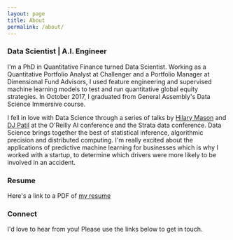```yaml
---
layout: page
title: About
permalink: /about/
---
```


### Data Scientist | A.I. Engineer
I'm a PhD in Quantitative Finance turned Data Scientist. Working as a Quantitative Portfolio Analyst at Challenger and a Portfolio Manager at Dimensional Fund Advisors, I used feature engineering and supervised machine learning models to test and run quantitative global equity strategies. In October 2017, I graduated from General Assembly's Data Science Immersive course.

I fell in love with Data Science through a series of talks by [Hilary Mason](https://twitter.com/hmason) and [DJ Patil](https://twitter.com/dpatil) at the O'Reilly AI conference and the Strata data conference. Data Science brings together the best of statistical inference, algorithmic precision and distributed computing. I'm really excited about the applications of predictive machine learning for businesses which is why I worked with a startup, to determine which drivers were more likely to be involved in an accident.

### Resume
Here's a link to a PDF of [my resume](/AD_DS_Resume.pdf)

### Connect
I'd love to hear from you! Please use the links below to get in touch.
